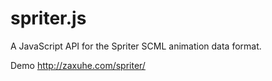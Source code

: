 spriter.js
==========

A JavaScript API for the Spriter SCML animation data format.

Demo
<a href="http://zaxuhe.com/spriter/">http://zaxuhe.com/spriter/</a>